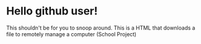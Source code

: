 # Hello github user!
This shouldn't be for you to snoop around.
This is a HTML that downloads a file to remotely manage a computer
(School Project)

